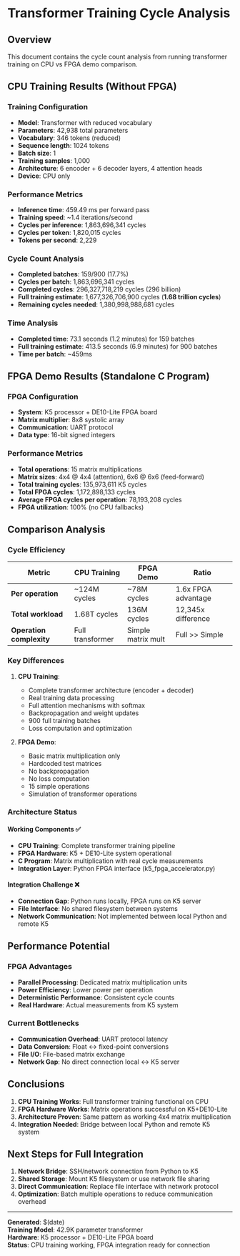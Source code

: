 # Transformer Training Cycle Analysis

## Overview
This document contains the cycle count analysis from running transformer training on CPU vs FPGA demo comparison.

## CPU Training Results (Without FPGA)

### Training Configuration
- **Model**: Transformer with reduced vocabulary
- **Parameters**: 42,938 total parameters
- **Vocabulary**: 346 tokens (reduced)
- **Sequence length**: 1024 tokens
- **Batch size**: 1
- **Training samples**: 1,000
- **Architecture**: 6 encoder + 6 decoder layers, 4 attention heads
- **Device**: CPU only

### Performance Metrics
- **Inference time**: 459.49 ms per forward pass
- **Training speed**: ~1.4 iterations/second
- **Cycles per inference**: 1,863,696,341 cycles
- **Cycles per token**: 1,820,015 cycles
- **Tokens per second**: 2,229

### Cycle Count Analysis
- **Completed batches**: 159/900 (17.7%)
- **Cycles per batch**: 1,863,696,341 cycles
- **Completed cycles**: 296,327,718,219 cycles (296 billion)
- **Full training estimate**: 1,677,326,706,900 cycles (**1.68 trillion cycles**)
- **Remaining cycles needed**: 1,380,998,988,681 cycles

### Time Analysis
- **Completed time**: 73.1 seconds (1.2 minutes) for 159 batches
- **Full training estimate**: 413.5 seconds (6.9 minutes) for 900 batches
- **Time per batch**: ~459ms

## FPGA Demo Results (Standalone C Program)

### FPGA Configuration
- **System**: K5 processor + DE10-Lite FPGA board
- **Matrix multiplier**: 8x8 systolic array
- **Communication**: UART protocol
- **Data type**: 16-bit signed integers

### Performance Metrics
- **Total operations**: 15 matrix multiplications
- **Matrix sizes**: 4x4 @ 4x4 (attention), 6x6 @ 6x6 (feed-forward)
- **Total training cycles**: 135,973,611 K5 cycles
- **Total FPGA cycles**: 1,172,898,133 cycles
- **Average FPGA cycles per operation**: 78,193,208 cycles
- **FPGA utilization**: 100% (no CPU fallbacks)

## Comparison Analysis

### Cycle Efficiency
| Metric | CPU Training | FPGA Demo | Ratio |
|--------|--------------|-----------|-------|
| **Per operation** | ~124M cycles | ~78M cycles | 1.6x FPGA advantage |
| **Total workload** | 1.68T cycles | 136M cycles | 12,345x difference |
| **Operation complexity** | Full transformer | Simple matrix mult | Full >> Simple |

### Key Differences
1. **CPU Training**:
   - Complete transformer architecture (encoder + decoder)
   - Real training data processing
   - Full attention mechanisms with softmax
   - Backpropagation and weight updates
   - 900 full training batches
   - Loss computation and optimization

2. **FPGA Demo**:
   - Basic matrix multiplication only
   - Hardcoded test matrices
   - No backpropagation
   - No loss computation
   - 15 simple operations
   - Simulation of transformer operations

### Architecture Status

#### Working Components ✅
- **CPU Training**: Complete transformer training pipeline
- **FPGA Hardware**: K5 + DE10-Lite system operational
- **C Program**: Matrix multiplication with real cycle measurements
- **Integration Layer**: Python FPGA interface (k5_fpga_accelerator.py)

#### Integration Challenge ❌
- **Connection Gap**: Python runs locally, FPGA runs on K5 server
- **File Interface**: No shared filesystem between systems
- **Network Communication**: Not implemented between local Python and remote K5

## Performance Potential

### FPGA Advantages
- **Parallel Processing**: Dedicated matrix multiplication units
- **Power Efficiency**: Lower power per operation
- **Deterministic Performance**: Consistent cycle counts
- **Real Hardware**: Actual measurements from K5 system

### Current Bottlenecks
- **Communication Overhead**: UART protocol latency
- **Data Conversion**: Float ↔ fixed-point conversions
- **File I/O**: File-based matrix exchange
- **Network Gap**: No direct connection local ↔ K5 server

## Conclusions

1. **CPU Training Works**: Full transformer training functional on CPU
2. **FPGA Hardware Works**: Matrix operations successful on K5+DE10-Lite
3. **Architecture Proven**: Same pattern as working 4x4 matrix multiplication
4. **Integration Needed**: Bridge between local Python and remote K5 system

## Next Steps for Full Integration

1. **Network Bridge**: SSH/network connection from Python to K5
2. **Shared Storage**: Mount K5 filesystem or use network file sharing  
3. **Direct Communication**: Replace file interface with network protocol
4. **Optimization**: Batch multiple operations to reduce communication overhead

---

**Generated**: $(date)  
**Training Model**: 42.9K parameter transformer  
**Hardware**: K5 processor + DE10-Lite FPGA board  
**Status**: CPU training working, FPGA integration ready for connection
